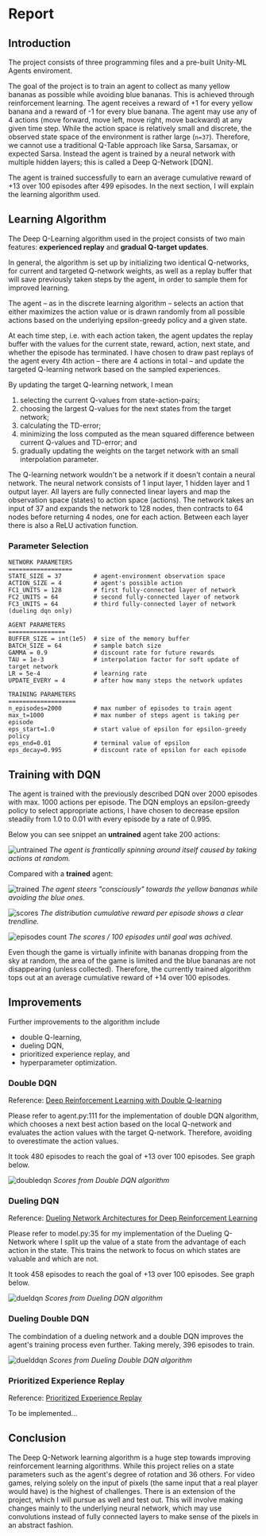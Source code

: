 [//]: # (Image References)

[image1]: ./img/untrained.gif "Untrained Agent"
[image2]: ./img/trained.gif "Trained Agent"
[image3]: ./img/dqn.png "DQN Scores"
[image4]: ./img/dqn-scores.png "DQN Scores List"
[image5]: ./img/double-dqn-scores.png "Double DQN Scores List"
[image6]: ./img/duel-dqn-scores.png "Dueling DQN Scores List"
[image7]: ./img/duel-double-dqn-scores.png "Dueling Double DQN Scores List"

# Report

## Introduction
The project consists of three programming files and a pre-built Unity-ML Agents enviroment.

The goal of the project is to train an agent to collect as many yellow bananas as possible while avoiding blue bananas. This is achieved through reinforcement learning. The agent receives a reward of +1 for every yellow banana and a reward of -1 for every blue banana.
The agent may use any of 4 actions (move forward, move left, move right, move backward) at any given time step. While the action space is relatively small and discrete, the observed state space of the environment is rather large (`n=37`). Therefore, we cannot use a traditional Q-Table approach like Sarsa, Sarsamax, or expected Sarsa. Instead the agent is trained by a neural network with multiple hidden layers; this is called a Deep Q-Network [DQN]. 

The agent is trained successfully to earn an average cumulative reward of +13 over 100 episodes after 499 episodes. In the next section, I will explain the learning algorithm used. 

## Learning Algorithm
The Deep Q-Learning algorithm used in the project consists of two main features: **experienced replay** and **gradual Q-target updates**.

In general, the algorithm is set up by initializing two identical Q-networks, for current and targeted Q-network weights, as well as a replay buffer that will save previously taken steps by the agent, in order to sample them for improved learning.

The agent – as in the discrete learning algorithm – selects an action that either maximizes the action value or is drawn randomly from all possible actions based on the underlying epsilon-greedy policy and a given state.

At each time step, i.e. with each action taken, the agent updates the replay buffer with the values for the current state, reward, action, next state, and whether the episode has terminated.
I have chosen to draw past replays of the agent every 4th action – there are 4 actions in total – and update the targeted Q-learning network based on the sampled experiences.

By updating the target Q-learning network, I mean 
1. selecting the current Q-values from state-action-pairs;
2. choosing the largest Q-values for the next states from the target network;
3. calculating the TD-error;
4. minimizing the loss computed as the mean squared difference between current Q-values and TD-error; and
5. gradually updating the weights on the target network with an small interpolation parameter.

The Q-learning network wouldn't be a network if it doesn't contain a neural network. The neural network consists of 1 input layer, 1 hidden layer and 1 output layer. All layers are fully connected linear layers and map the observation space (states) to action space (actions). The network takes an input of 37 and expands the network to 128 nodes, then contracts to 64 nodes before returning 4 nodes, one for each action. Between each layer there is also a ReLU activation function.

### Parameter Selection
```
NETWORK PARAMETERS
==================
STATE_SIZE = 37         # agent-environment observation space
ACTION_SIZE = 4         # agent's possible action
FC1_UNITS = 128         # first fully-connected layer of network
FC2_UNITS = 64          # second fully-connected layer of network
FC3_UNITS = 64          # third fully-connected layer of network (dueling dqn only)

AGENT PARAMETERS
================
BUFFER_SIZE = int(1e5)  # size of the memory buffer
BATCH_SIZE = 64         # sample batch size
GAMMA = 0.9             # discount rate for future rewards
TAU = 1e-3              # interpolation factor for soft update of target network
LR = 5e-4               # learning rate
UPDATE_EVERY = 4        # after how many steps the network updates

TRAINING PARAMETERS
===================
n_episodes=2000         # max number of episodes to train agent
max_t=1000              # max number of steps agent is taking per episode
eps_start=1.0           # start value of epsilon for epsilon-greedy policy
eps_end=0.01            # terminal value of epsilon
eps_decay=0.995         # discount rate of epsilon for each episode
```

## Training with DQN
The agent is trained with the previously described DQN over 2000 episodes with max. 1000 actions per episode. The DQN employs an epsilon-greedy policy to select appropriate actions, I have chosen to decrease epsilon steadily from 1.0 to 0.01 with every episode by a rate of 0.995.

Below you can see snippet an **untrained** agent take 200 actions:

![untrained][image1]
*The agent is frantically spinning around itself caused by taking actions at random.*

Compared with a **trained** agent: 

![trained][image2]
*The agent steers "consciously" towards the yellow bananas while avoiding the blue ones.*

![scores][image3]
*The distribution cumulative reward per episode shows a clear trendline.*

![episodes count][image4]
*The scores / 100 episodes until goal was achived.*


Even though the game is virtually infinite with bananas dropping from the sky at random, the area of the game is limited and the blue bananas are not disappearing (unless collected). Therefore, the currently trained algorithm tops out at an average cumulative reward of +14 over 100 episodes. 

## Improvements
Further improvements to the algorithm include 
- double Q-learning,
- dueling DQN,
- prioritized experience replay, and
- hyperparameter optimization.

### Double DQN
Reference: [Deep Reinforcement Learning with Double Q-learning](https://arxiv.org/abs/1509.06461)

Please refer to agent.py:111 for the implementation of double DQN algorithm, which chooses a next best action based on the local Q-network and evaluates the action values with the target Q-network. Therefore, avoiding to overestimate the action values.

It took 480 episodes to reach the goal of +13 over 100 episodes. See graph below.

![doubledqn][image5]
*Scores from Double DQN algorithm*

### Dueling DQN
Reference: [Dueling Network Architectures for Deep Reinforcement Learning](https://arxiv.org/abs/1511.06581)

Please refer to model.py:35 for my implementation of the Dueling Q-Network where I split up the value of a state from the advantage of each action in the state. This trains the network to focus on which states are valuable and which are not.

It took 458 episodes to reach the goal of +13 over 100 episodes. See graph below.

![dueldqn][image6]
*Scores from Dueling DQN algorithm* 

### Dueling Double DQN
The combindation of a dueling network and a double DQN improves the agent's training process even further. Taking merely, 396 episodes to train.

![duelddqn][image7]
*Scores from Dueling Double DQN algorithm*

### Prioritized Experience Replay
Reference: [Prioritized Experience Replay](https://arxiv.org/abs/1511.05952)

To be implemented...


## Conclusion
The Deep Q-Network learning algorithm is a huge step towards improving reinforcement learning algorithms. While this project relies on a state parameters such as the agent's degree of rotation and 36 others. For video games, relying solely on the input of pixels (the same input that a real player would have) is the highest of challenges. 
There is an extension of the project, which I will pursue as well and test out. This will involve making changes mainly to the underlying neural network, which may use convolutions instead of fully connected layers to make sense of the pixels in an abstract fashion.

